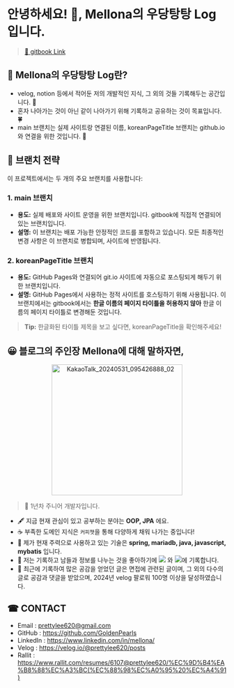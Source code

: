 # 안녕하세요! 👋, Mellona의 우당탕탕 Log 입니다.

> [🔑 gitbook Link](https://mellona-log.gitbook.io/log)

## 📌 Mellona의 우당탕탕 Log란?

- velog, notion 등에서 적어둔 저의 개발적인 지식, 그 외의 것들 기록해두는 공간입니다. 🐾
- 혼자 나아가는 것이 아닌 같이 나아가기 위해 기록하고 공유하는 것이 목표입니다. 🍀
- main 브랜치는 실제 사이트랑 연결된 이름, koreanPageTitle 브랜치는 github.io와 연결을 위한  것입니다. 🐾

## 🌲 브랜치 전략

이 프로젝트에서는 두 개의 주요 브랜치를 사용합니다:

### 1. **main 브랜치**
- **용도:** 실제 배포와 사이트 운영을 위한 브랜치입니다. gitbook에 직접적 연결되어 있는 브랜치입니다.
- **설명:** 이 브랜치는 배포 가능한 안정적인 코드를 포함하고 있습니다. 모든 최종적인 변경 사항은 이 브랜치로 병합되며, 사이트에 반영됩니다.

### 2. **koreanPageTitle 브랜치**
- **용도:** GitHub Pages와 연결되어 git.io 사이트에 자동으로 포스팅되게 해두기 위한 브랜치입니다.
- **설명:** GitHub Pages에서 사용하는 정적 사이트를 호스팅하기 위해 사용됩니다. 이 브랜치에서는 gitbook에서는 **한글 이름의 페이지 타이틀을 허용하지 않아** 한글 이름의 페이지 타이틀로 변경해둔 것입니다.

> **Tip:** 한글화된 타이틀 제목을 보고 싶다면, koreanPageTitle을 확인해주세요!

## 😀 블로그의 주인장 Mellona에 대해 말하자면,
<p align="center"> <img src="https://github.com/user-attachments/assets/79379010-591b-4608-8fa7-ec1fec6d8840" alt="KakaoTalk_20240531_095426888_02" width="300"> </p>

> 🌱 1년차 주니어 개발자입니다.

- 🖋 지금 현재 관심이 있고 공부하는 분야는 **OOP, JPA** 에요.
- ☕ 부족한 도메인 지식은 `커피챗`을 통해 다양하게 채워 나가는 중입니다!
- 💬 제가 현재 주력으로 사용하고 있는 기술은 **spring, mariadb, java, javascript, mybatis** 입니다.
- 📝 저는 기록하고 남들과 정보를 나누는 것을 좋아하기에 <a href="https://velog.io/@prettylee620"><img src="https://img.shields.io/badge/Velog-20C997?style=flat-square&logo=Velog&logoColor=white&https://velog.io/@prettylee620" /></a> 와  <a href="https://mellona.oopy.io/"><img src="https://img.shields.io/badge/Notion-000000?style=flat-square&logo=Notion&logoColor=white"></a>에 기록합니다.
- 📌 최근에 기록하여 많은 공감을 얻었던 글은 면접에 관련된 글이며, 그 외의 다수의 글로 공감과 댓글을 받았으며, 2024년 velog 팔로워 100명 이상을 달성하였습니다.

## ☎ CONTACT

- Email : prettylee620@gmail.com
- GitHub : https://github.com/GoldenPearls
- LinkedIn : https://www.linkedin.com/in/mellona/
- Velog : https://velog.io/@prettylee620/posts
- Rallit : https://www.rallit.com/resumes/6107@prettylee620/%EC%9D%B4%EA%B8%88%EC%A3%BC(%EC%88%98%EC%A0%95%20%EC%A4%91)
